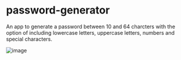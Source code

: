 # password-generator

An app to generate a password between 10 and 64 charcters with the option of including lowercase letters, uppercase letters, numbers and special characters.

![image](https://user-images.githubusercontent.com/118458686/215325264-8519956b-b2a8-48d2-8e0e-34300b98095e.png)
